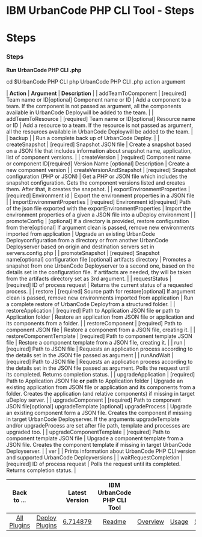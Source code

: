 
IBM UrbanCode PHP CLI Tool - Steps
==================================

# Steps


### Steps




**Run UrbanCode PHP CLI .php**

cd $UrbanCode PHP CLI php UrbanCode PHP CLI .php action argument




| **Action** | **Argument** | **Description** |
| addTeamToComponent | [required] Team name or ID[optional] Component name or ID | Add a component to a team. If the component is not passed as argument, all the components available in UrbanCode Deploywill be added to the team. |
| addTeamToResource | [required] Team name or ID[optional] Resource name or ID | Add a resource to a team. If the resource is not passed as argument, all the resources available in UrbanCode Deploywill be added to the team. |
| backup |  | Run a complete back up of UrbanCode Deploy. |
| createSnapshot | [required] Snapshot JSON file | Create a snapshot based on a JSON file that includes information about snapshot name, application, list of component versions. |
| createVersion | [required] Component name or component ID[required] Version Name
[optional] Description | Create a new component version |
| createVersionAndSnapshot | [required] Snapshot configuration (PHP or JSON) | Get a PHP or JSON file which includes the snapshot configuration. Gets the component versions listed and creates them. After that, it creates the snapshot. |
| exportEnvironmentProperties | [required] Environment id | Export the environment properties in a JSON file |
| importEnvironmentProperties | [required] Environment id[required] Path of the json file exported with the exportEnvironmentProperties | Import the environment properties of a given a JSON file into a uDeploy environment |
| promoteConfig | [optional] If a directory is provided, restore configuration from there[optional] If argument clean is passed, remove new environments imported from application | Upgrade an existing UrbanCode Deployconfiguration from a directory or from another UrbanCode Deployserver based on origin and destination servers set in servers.config.php |
| promoteSnapshot | [required] Snapshot name[optional] configuration file
[optional] artifacts directory | Promotes a snapshot from one UrbanCode Deployserver to a second one, based on the details set in the configuration file. If artifacts are needed, thy will be taken from the artifacts directory set as 3rd argument. |
| requestStatus | [required] ID of process request | Returns the current status of a requested process. |
| restore | [required] Source path for restore[optional] If argument clean is passed, remove new environments imported from application | Run a complete restore of UrbanCode Deployfrom a structured folder. |
| restoreApplication | [required] Path to Application JSON file **or** path to Application folder | Restore an application from JSON file or application and its components from a folder. |
| restoreComponent | [required] Path to component JSON file | Restore a component from a JSON file, creating it. |
| restoreComponentTemplate | [required] Path to component template JSON file | Restore a component template from a JSON file, creating it. |
| run | [required] Path to JSON file | Requests an application process according to the details set in the JSON file passed as argument |
| runAndWait | [required] Path to JSON file | Requests an application process according to the details set in the JSON file passed as argument. Polls the request until its completed. Returns completion status. |
| upgradeApplication | [required] Path to Application JSON file **or** path to Application folder | Upgrade an existing application from JSON file or application and its components from a folder. Creates the application (and relative components) if missing in target uDeploy server. |
| upgradeComponent | [required] Path to component JSON file[optional] upgradeTemplate
[optional] upgradeProcess | Upgrade an existing component form a JSON file. Creates the component if missing in target UrbanCode Deployserver. If the arguments upgradeTemplate and/or upgradeProcess are set after file path, template and processes are upgraded too. |
| upgradeComponentTemplate | [required] Path to component template JSON file | Upgrade a component template from a JSON file. Creates the component template if missing in target UrbanCode Deployserver. |
| ver |  | Prints information about UrbanCode PHP CLI version and supported UrbanCode Deployversions |
| waitRequestCompletion | [required] ID of process request | Polls the request until its completed. Returns completion status. |


|Back to ...||Latest Version|IBM UrbanCode PHP CLI Tool |||||
| :---: | :---: | :---: | :---: | :---: | :---: | :---: | :---: |
|[All Plugins](../../index.md)|[Deploy Plugins](../README.md)|[6.714879](https://raw.githubusercontent.com/UrbanCode/IBM-UCD-PLUGINS/main/files/PHPCLI/SubversionSourceConfig-6.714879.zip)|[Readme](README.md)|[Overview](overview.md)|[Usage](usage.md)|[Setup](setup.md)|[Downloads](downloads.md)|

